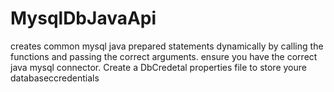 # MysqlDbJavaApi
creates common mysql java prepared statements dynamically by calling the functions and passing the correct arguments.
ensure you have the correct java mysql connector.
Create a DbCredetal properties file to store youre databaseccredentials
